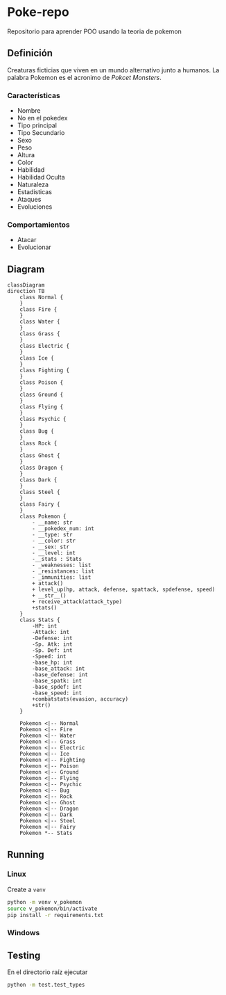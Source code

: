 # Poke-repo
Repositorio para aprender POO usando la teoria de pokemon

## Definición 

Creaturas ficticias que viven en un mundo alternativo junto a humanos. La palabra Pokemon es el acronimo de *Pokcet Monsters*. 

### Características
- Nombre
- No en el pokedex
- Tipo principal
- Tipo Secundario
- Sexo
- Peso
- Altura
- Color
- Habilidad
- Habilidad Oculta
- Naturaleza
- Estadisticas
- Ataques
- Evoluciones

### Comportamientos
- Atacar
- Evolucionar

## Diagram

```mermaid
classDiagram
direction TB
    class Normal {
    }
    class Fire {
    }
    class Water {
    }
    class Grass {
    }
    class Electric {
    }
    class Ice {
    }
    class Fighting {
    }
    class Poison {
    }
    class Ground {
    }
    class Flying {
    }
    class Psychic {
    }
    class Bug {
    }
    class Rock {
    }
    class Ghost {
    }
    class Dragon {
    }
    class Dark {
    }
    class Steel {
    }
    class Fairy {
    }
    class Pokemon {
	    - __name: str
	    - __pokedex_num: int
	    - __type: str
	    - __color: str
	    - __sex: str
	    - __level: int
	    -__stats : Stats
	    - _weaknesses: list
	    - _resistances: list
	    - _immunities: list
	    + attack()
	    + level_up(hp, attack, defense, spattack, spdefense, speed)
	    + __str__()
	    + receive_attack(attack_type)
	    +stats()
    }
    class Stats {
	    -HP: int
	    -Attack: int
	    -Defense: int
	    -Sp. Atk: int
	    -Sp. Def: int
	    -Speed: int
	    -base_hp: int
	    -base_attack: int
	    -base_defense: int
	    -base_spatk: int
	    -base_spdef: int
	    -base_speed: int
	    +combatstats(evasion, accuracy)
	    +str()
    }

    Pokemon <|-- Normal
    Pokemon <|-- Fire
    Pokemon <|-- Water
    Pokemon <|-- Grass
    Pokemon <|-- Electric
    Pokemon <|-- Ice
    Pokemon <|-- Fighting
    Pokemon <|-- Poison
    Pokemon <|-- Ground
    Pokemon <|-- Flying
    Pokemon <|-- Psychic
    Pokemon <|-- Bug
    Pokemon <|-- Rock
    Pokemon <|-- Ghost
    Pokemon <|-- Dragon
    Pokemon <|-- Dark
    Pokemon <|-- Steel
    Pokemon <|-- Fairy
    Pokemon *-- Stats
```

## Running 

### Linux

Create a `venv` 
```sh
python -m venv v_pokemon 
source v_pokemon/bin/activate
pip install -r requirements.txt
```

### Windows



## Testing

En el directorio raíz ejecutar

```sh
python -m test.test_types
```



